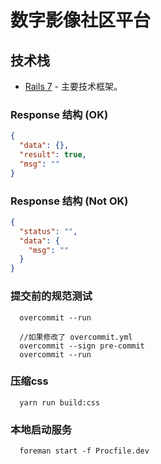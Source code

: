 # 数字影像社区平台

## 技术栈

- [Rails 7](https://rubyonrails.org/) - 主要技术框架。

### Response 结构 (OK)

```json
{
  "data": {},
  "result": true,
  "msg": ""
}
```

### Response 结构 (Not OK)

```json
{
  "status": "",
  "data": {
    "msg": ""
  }
}
```

### 提交前的规范测试
```shell
  overcommit --run

  //如果修改了 overcommit.yml
  overcommit --sign pre-commit
  overcommit --run
```

### 压缩css
```shell
  yarn run build:css
```

### 本地启动服务
```shell
  foreman start -f Procfile.dev
```
